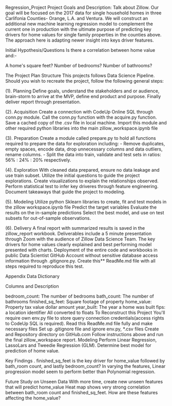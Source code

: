 Regression_Project
Project Goals and Description:
Talk about Zillow. Our goal will be focused on the 2017 data for single household homes in three Carlifonia Counties- Orange, L.A. and Ventura. We will construct an additional new machine learning regression model to complement the current one in production with the ultimate purpose of predicting key drivers for home values for single family properties in the counties above. The approach here is adapting newer insight into keys driver features.

Initial Hypothesis/Questions
Is there a correlation between home value and:-

A home's square feet? Number of bedrooms? Number of bathrooms?

The Project Plan Structure
This projects follows Data Science Pipeline. Should you wish to recreate the project, follow the following general steps:

(1). Planning
Define goals, understand the stakeholders and or audience, brain-storm to arrive at the MVP, define end product and purpose. Finally deliver report through presentation.

(2). Acquisition
Create a connection with CodeUp Online SQL through conn.py module. Call the conn.py function with the acquire.py function. Save a cached copy of the .csv file in local machine. Import this module and other required python libraries into the main zillow_workspace.ipynb file

(3). Preparation
Create a module called prepare.py to hold all functions required to prepare the data for exploration including: - Remove duplicates, empty spaces, encode data, drop unnecessary columns and data outliers, rename columns. - Split the data into train, validate and test sets in ratios: 56% : 24% : 20% respectively.

(4). Exploration
With cleaned data prepared, ensure no data leakage and use train subset. Utilize the initial questions to guide the project explorations. Create visualizations to explain the relationships observed. Perform statistical test to infer key driveres through feature engineering. Document takeaways that guide the project to modeling.

(5). Modeling
Utilize python Sklearn libraries to create, fit and test models in the zillow workspace.ipynb file Predict the target variables Evaluate the results on the in-sample predictions Select the best model, and use on test subsets for out-of-sample observations.

(6). Delivery
A final report with summarized results is saved in the zillow_report workbook. Deliverables include a 5 minute presentation through Zoom with the audience of Zillow Data Science Team. The key drivers for home values clearly explained and best performing model presented with charts. Deployment of the entire code and workbooks in public Data Scientist GitHub Account without sensitive database access information through .gitignore.py. Create this** ReadMe.md file with all steps required to reproduce this test.

Appendix
Data Dictionary

Columns and Description

bedroom_count: The number of bedrooms
bath_count: The number of bathrooms
finished_sq_feet: Square footage of property
home_value: Property tax value dollar amount
year_built: The year a home was built
fips: a location identifier All converted to floats
To Reconstruct this Project
You'll require own env.py file to store query connection credentials(access rights to CodeUp SQL is required). Read this ReadMe.md file fully and make necessary files Set up .gitignore file and ignore env.py, *.csv files Create and Repository directory on GitHub.com Follow instructions above and run the final zillow_workspace report. Modeling Perform Linear Regression, LassoLars and Tweedie Regression (GLM). Determine best model for prediction of home value.

Key Findings
. finished_sq_feet is the key driver for home_value followed by bath_room count, and lastly bedroom_count? In varying the features, Linear progression model seem to perform better than Polynomial regression.

Future Study on Unseen Data
With more time, create new unseen features that will predict home_value Heat map shows very strong correlation between bath_room count and finished_sq_feet. How are these features affecting the home_value?

